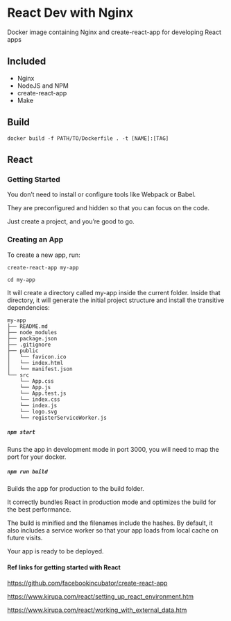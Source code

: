 # React Dev with Nginx

Docker image containing Nginx and create-react-app for developing React apps

## Included

- Nginx
- NodeJS and NPM
- create-react-app
- Make

## Build

```docker build -f PATH/TO/Dockerfile . -t [NAME]:[TAG]```

## React

### Getting Started

You don’t need to install or configure tools like Webpack or Babel.

They are preconfigured and hidden so that you can focus on the code.

Just create a project, and you’re good to go.

### Creating an App

To create a new app, run:

```create-react-app my-app```

```cd my-app```

It will create a directory called my-app inside the current folder.
Inside that directory, it will generate the initial project structure and install the transitive dependencies:

```
my-app
├── README.md
├── node_modules
├── package.json
├── .gitignore
├── public
│   └── favicon.ico
│   └── index.html
│   └── manifest.json
└── src
    └── App.css
    └── App.js
    └── App.test.js
    └── index.css
    └── index.js
    └── logo.svg
    └── registerServiceWorker.js
```

##### `npm start`

Runs the app in development mode in port 3000, you will need to map the port for your docker.

##### `npm run build`

Builds the app for production to the build folder.

It correctly bundles React in production mode and optimizes the build for the best performance.

The build is minified and the filenames include the hashes.
By default, it also includes a service worker so that your app loads from local cache on future visits.

Your app is ready to be deployed.

#### Ref links for getting started with React

https://github.com/facebookincubator/create-react-app

https://www.kirupa.com/react/setting_up_react_environment.htm

https://www.kirupa.com/react/working_with_external_data.htm